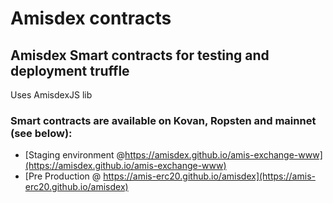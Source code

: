 # Amisdex contracts

## Amisdex Smart contracts for testing and deployment truffle
Uses AmisdexJS lib
### Smart contracts are available on Kovan, Ropsten and mainnet (see below):

* [Staging environment @https://amisdex.github.io/amis-exchange-www](https://amisdex.github.io/amis-exchange-www)
* [Pre Production @ https://amis-erc20.github.io/amisdex](https://amis-erc20.github.io/amisdex) 
